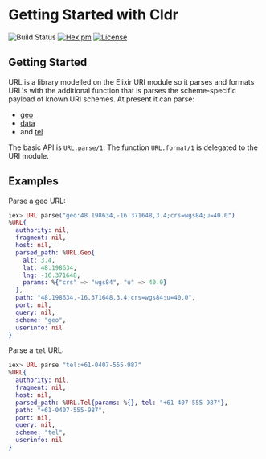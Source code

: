# Getting Started with Cldr
![Build Status](http://sweatbox.noexpectations.com.au:8080/buildStatus/icon?job=url)
[![Hex pm](http://img.shields.io/hexpm/v/url.svg?style=flat)](https://hex.pm/packages/url)
[![License](https://img.shields.io/badge/license-Apache%202-blue.svg)](https://github.com/kipcole9/url/blob/master/LICENSE)

## Getting Started

URL is a library modelled on the Elixir URI module so it parses and formats URL's with the additional function that is parses the scheme-specific payload of known URI schemes.  At present it can parse:

* [geo](https://tools.ietf.org/rfc/rfc5870)
* [data](https://tools.ietf.org/html/rfc2397)
* and [tel](https://tools.ietf.org/html/rfc3966)

The basic API is `URL.parse/1`.  The function `URL.format/1` is delegated to the URI module.

## Examples

Parse a geo URL:
```elixir
iex> URL.parse("geo:48.198634,-16.371648,3.4;crs=wgs84;u=40.0")
%URL{
  authority: nil,
  fragment: nil,
  host: nil,
  parsed_path: %URL.Geo{
    alt: 3.4,
    lat: 48.198634,
    lng: -16.371648,
    params: %{"crs" => "wgs84", "u" => 40.0}
  },
  path: "48.198634,-16.371648,3.4;crs=wgs84;u=40.0",
  port: nil,
  query: nil,
  scheme: "geo",
  userinfo: nil
}
```
Parse a `tel` URL:
```elixir
iex> URL.parse "tel:+61-0407-555-987"
%URL{
  authority: nil,
  fragment: nil,
  host: nil,
  parsed_path: %URL.Tel{params: %{}, tel: "+61 407 555 987"},
  path: "+61-0407-555-987",
  port: nil,
  query: nil,
  scheme: "tel",
  userinfo: nil
}
```

